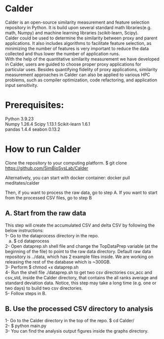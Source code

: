 # Calder
Calder is an open-source similarity measurement and feature selection repository in Python. It is build upon several standard math libraries(e.g. math, Numpy) and machine learning libraries (scikit-learn, Scipy).  
Calder could be used to determine the similarity between proxy and parent applications. It also includes algorithms to facilitate feature selection, as minimizing the number of features is very important to reduce the data collected and thus lower the number of application runs.  
With the help of the quantitative similarity measurement we have developed in Calder, users are guided to choose proper proxy applications for particular uses. Besides quantifying fidelity of proxy applications, similarity measurement approaches in Calder can also be applied to various HPC problems, such as compiler optimization, code refactoring, and application input sensitivity.  

# Prerequisites:
Python 3.9.23  
Numpy 1.26.4 
Scipy 1.13.1 
Scikit-learn 1.6.1  
pandas 1.4.4
seabon 0.13.2

# How to run Calder
Clone the repository to your computing platform. $ git clone https://github.com/SimBioSysLab/Calder

Alternatively, you can start with docker container: docker pull meditates/calder

Then, if you want to process the raw data, go to step A. If you want to start from the processed CSV files, go to step B

## A. Start from the raw data
This step will create the accumulated CSV and delta CSV by following the below instructions:     
1- Go to the dataprocess directory in the repo.  
&nbsp;&nbsp; a. $ cd dataprocess  
2- Open dataprep.sh shell file and change the TopDataPrep variable (at the beginning of the file) to point to the raw data directory. Default raw data repository is ../data, which has 2 example files inside. We are working on releasing the rest of the database which is ~300GB.  
3- Perform $ chmod +x dataprep.sh  
4- Run the shell file ./dataprep.sh to get two csv directories csv_acc and csv_std, inside the Calder directory, that contains the all ranks average and standard deviation data. Notice, this step may take a long time (e.g. one or two days) to build two csv directories.  
5- Follow steps in B.       

## B. Use the processed CSV directory to analysis  
1- Go to the Calder directory in the top of the repo.  $ cd Calder/  
2- $ python main.py  
3- You can find the analysis output figures inside the graphs directory.


